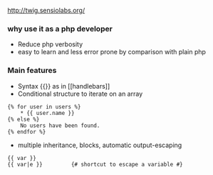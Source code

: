 http://twig.sensiolabs.org/

### why use it as a php developer 

* Reduce php verbosity 
* easy to learn and less error prone by comparison with plain php 

### Main features 

* Syntax {{}} as in [[handlebars]]
* Conditional structure to iterate on an array 
````
{% for user in users %}
    * {{ user.name }}
{% else %}
    No users have been found.
{% endfor %}
````
* multiple inheritance, blocks, automatic output-escaping
````
{{ var }}
{{ var|e }}         {# shortcut to escape a variable #}
````
